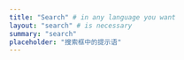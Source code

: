 ```yaml
---
title: "Search" # in any language you want
layout: "search" # is necessary
summary: "search"
placeholder: "搜索框中的提示语"
---
```


